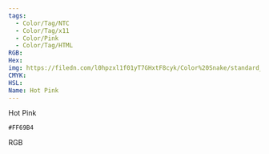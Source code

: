 ```yaml
---
tags:
  - Color/Tag/NTC
  - Color/Tag/x11
  - Color/Pink
  - Color/Tag/HTML
RGB: 
Hex: 
img: https://filedn.com/l0hpzxl1f01yT7GHxtF8cyk/Color%20Snake/standard_csv_to_svg/%23/FF69B4.svg
CMYK: 
HSL: 
Name: Hot Pink
---
```

Hot Pink
```palette
#FF69B4
```
RGB
